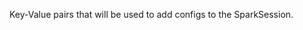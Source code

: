 Key-Value pairs that will be used to add configs to the SparkSession.
<!-- connectionArguments to be updated -->
